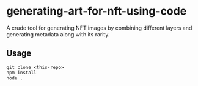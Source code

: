# generating-art-for-nft-using-code
A crude tool for generating NFT images by combining different layers and generating metadata along with its rarity.

## Usage

```
git clone <this-repo>
npm install
node .
```
